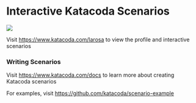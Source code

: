 # Interactive Katacoda Scenarios

[![](http://shields.katacoda.com/katacoda/larosa/count.svg)](https://www.katacoda.com/larosa "Get your profile on Katacoda.com")

Visit https://www.katacoda.com/larosa to view the profile and interactive scenarios

### Writing Scenarios
Visit https://www.katacoda.com/docs to learn more about creating Katacoda scenarios

For examples, visit https://github.com/katacoda/scenario-example

